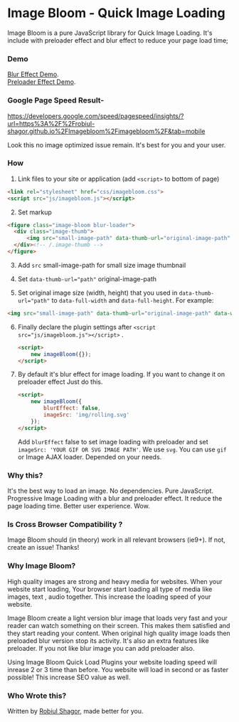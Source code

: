 # Image Bloom - Quick Image Loading 
Image Bloom is a pure JavaScript library for Quick Image Loading. It's include with preloader effect and blur effect to reduce your page load time; 

### Demo
[Blur Effect Demo](https://robiul-shagor.github.io/Imagebloom/imagebloom/).<br/>
[Preloader Effect Demo](https://robiul-shagor.github.io/Imagebloom/imagebloom/?preloader=on).


### Google Page Speed Result-
https://developers.google.com/speed/pagespeed/insights/?url=https%3A%2F%2Frobiul-shagor.github.io%2FImagebloom%2Fimagebloom%2F&tab=mobile

Look this no image optimized issue remain. It's best for you and your user.

### How

1. Link files to your site or application (add `<script>` to bottom of page)

  ```html
  <link rel="stylesheet" href="css/imagebloom.css">
  <script src="js/imagebloom.js"></script>
  ```

2. Set markup 

  ```html
  <figure class="image-bloom blur-loader">
  	<div class="image-thumb">	
  		<img src="small-image-path" data-thumb-url="original-image-path" data-full-width="950" data-full-height="633" alt="">
  	</div><!-- /.image-thumb -->
  </figure>
  ```

3. Add `src` small-image-path for small size image thumbnail 

4. Set `data-thumb-url="path"` original-image-path  

5. Set original image size (width, height) that you used in `data-thumb-url="path"` to `data-full-width` and `data-full-height`. For example:

  ```html
  <img src="small-image-path" data-thumb-url="original-image-path" data-width="1920" data-height="1080" alt="">
  ```
6. Finally declare the plugin settings after `<script src="js/imagebloom.js"></script>` .

	```html
	<script>
		new imageBloom({});
	</script>
	```
7. By default it's blur effect for image loading. If you want to change it on preloader effect Just do this.

	```html
	<script>
		new imageBloom({
		    blurEffect: false,
		    imageSrc: 'img/rolling.svg'
		});
	</script>
	```
	Add `blurEffect` false to set image loading with preloader and set `imageSrc: 'YOUR GIF OR SVG IMAGE PATH'`. We use `svg`. You can use `gif` or Image AJAX loader. Depended on your needs.

### Why this?

It's the best way to load an image. No dependencies. Pure JavaScript. Progressive Image Loading with a blur and preloader effect. It reduce the page loading time. Better user experience. Wow.


### Is Cross Browser Compatibility ?

Image Bloom should (in theory) work in all relevant browsers (ie9+). If not, create an issue! Thanks!

### Why Image Bloom?

High quality images are strong and heavy media for websites. When your website start loading, Your browser start loading all type of media like images, text , audio together. This increase the loading speed of your website.

Image Bloom create a light version blur image that loads very fast and your reader can watch something on their screen. This makes them satisfied and they start reading your content. When original high quality image loads then preloaded blur version stop its activity. It's also an extra features like preloader. If you not like blur image you can add preloader also.

Using Image Bloom Quick Load Plugins your website loading speed will inrease 2 or 3 time than before. You website will load in second or as faster possible! This increase SEO value as well. 

### Who Wrote this?

Written by <a href="http://robiul-shagor.github.io/">Robiul Shagor</a>, made better for you.